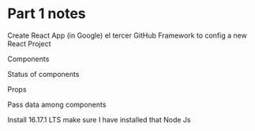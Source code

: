 # Part 1 notes

Create React App (in Google) el tercer GitHub
Framework to config a new React Project

Components

Status of components

Props

Pass data among components

Install 16.17.1 LTS make sure I have installed that Node Js
